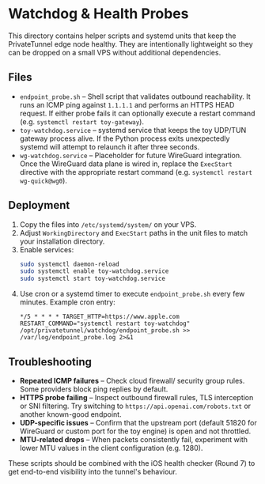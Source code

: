 # Watchdog & Health Probes

This directory contains helper scripts and systemd units that keep the PrivateTunnel
edge node healthy. They are intentionally lightweight so they can be dropped on
a small VPS without additional dependencies.

## Files

- `endpoint_probe.sh` – Shell script that validates outbound reachability. It
  runs an ICMP ping against `1.1.1.1` and performs an HTTPS HEAD request. If
  either probe fails it can optionally execute a restart command (e.g.
  `systemctl restart toy-gateway`).
- `toy-watchdog.service` – systemd service that keeps the toy UDP/TUN gateway
  process alive. If the Python process exits unexpectedly systemd will attempt
  to relaunch it after three seconds.
- `wg-watchdog.service` – Placeholder for future WireGuard integration. Once the
  WireGuard data plane is wired in, replace the `ExecStart` directive with the
  appropriate restart command (e.g. `systemctl restart wg-quick@wg0`).

## Deployment

1. Copy the files into `/etc/systemd/system/` on your VPS.
2. Adjust `WorkingDirectory` and `ExecStart` paths in the unit files to match
   your installation directory.
3. Enable services:
   ```bash
   sudo systemctl daemon-reload
   sudo systemctl enable toy-watchdog.service
   sudo systemctl start toy-watchdog.service
   ```
4. Use cron or a systemd timer to execute `endpoint_probe.sh` every few minutes.
   Example cron entry:
   ```cron
   */5 * * * * TARGET_HTTP=https://www.apple.com RESTART_COMMAND="systemctl restart toy-watchdog" /opt/privatetunnel/watchdog/endpoint_probe.sh >> /var/log/endpoint_probe.log 2>&1
   ```

## Troubleshooting

- **Repeated ICMP failures** – Check cloud firewall/ security group rules. Some
  providers block ping replies by default.
- **HTTPS probe failing** – Inspect outbound firewall rules, TLS interception or
  SNI filtering. Try switching to `https://api.openai.com/robots.txt` or another
  known-good endpoint.
- **UDP-specific issues** – Confirm that the upstream port (default 51820 for
  WireGuard or custom port for the toy engine) is open and not throttled.
- **MTU-related drops** – When packets consistently fail, experiment with lower
  MTU values in the client configuration (e.g. 1280).

These scripts should be combined with the iOS health checker (Round 7) to get
end-to-end visibility into the tunnel's behaviour.
